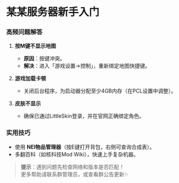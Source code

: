 # 某某服务器新手入门
### 高频问题解答
1. **按M键不显示地图**  
   - **原因**：按键冲突。  
   - **解决**：进入「游戏设置→控制」，重新绑定地图快捷键。

2. **游戏加载卡顿**  
   - 关闭后台程序，为启动器分配至少4GB内存（在PCL设置中调整）。

3. **皮肤不显示**  
   - 确保已通过LittleSkin登录，并在官网正确绑定角色。

### 实用技巧
- 使用 **NEI物品管理器**（按E键打开背包，右侧可查询合成表）。
- 多翻百科（如核科技Mod Wiki），快速上手复杂机器。




> **提示**：遇到问题先检查网络和版本是否匹配！  
> 更多帮助请联系群管理员，或查看群公告更新✨